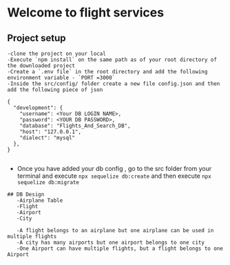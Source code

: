 # Welcome to flight services

## Project setup

```
-clone the project on your local
-Execute `npm install` on the same path as of your root directory of the downloaded project
-Create a `.env file` in the root directory and add the following environment variable - `PORT =3000`
-Inside the src/config/ folder create a new file config.json and then add the following piece of json
```

```
{
  "development": {
    "username": <Your DB LOGIN NAME>,
    "password": <YOUR DB PASSWORD>,
    "database": "Flights_And_Search_DB",
    "host": "127.0.0.1",
    "dialect": "mysql"
  },
}


```

- Once you have added your db config , go to the src folder from your terminal and execute `npx sequelize db:create`
and then execute 
`npx sequelize db:migrate`

```
## DB Design
   -Airplane Table
   -Flight 
   -Airport 
   -City

   -A flight belongs to an airplane but one airplane can be used in multiple flights
   -A city has many airports but one airport belongs to one city
   -One Airport can have multiple flights, but a flight belongs to one Airport

